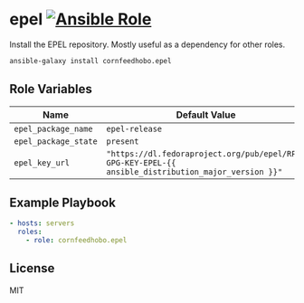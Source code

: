 # epel [![Ansible Role](https://img.shields.io/ansible/role/d/33269.svg)](https://galaxy.ansible.com/cornfeedhobo/epel)

Install the EPEL repository. Mostly useful as a dependency for other roles.

```bash
ansible-galaxy install cornfeedhobo.epel
```

## Role Variables

|Name|Default Value|
|-|-|
| `epel_package_name` | `epel-release` |
| `epel_package_state` | `present` |
| `epel_key_url` | `"https://dl.fedoraproject.org/pub/epel/RPM-GPG-KEY-EPEL-{{ ansible_distribution_major_version }}"` |

## Example Playbook

```yaml
- hosts: servers
  roles:
    - role: cornfeedhobo.epel
```

## License

MIT
